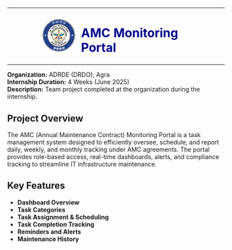 <table border="0" style="width: 100%;">
  <tr>
    <td align="right" style="width: 150px; vertical-align: middle;">
      <img src="public/drdo-logo.PNG" alt="DRDO Logo" height="75" style="border-radius: 50%;">
    </td>
    <td>
      <h1 style="color: #00008B;">AMC Monitoring Portal&nbsp;&nbsp;&nbsp;&nbsp;&nbsp;&nbsp;&nbsp;&nbsp;&nbsp;&nbsp;&nbsp;&nbsp;&nbsp;&nbsp;&nbsp;&nbsp;&nbsp;&nbsp;&nbsp;&nbsp;&nbsp;</h1>
    </td>
  </tr>
</table>


**Organization:** ADRDE (DRDO), Agra </br>
**Internship Duration:** 4 Weeks (June 2025)</br>
**Description:** Team project completed at the organization during the internship.</br>

## Project Overview
The AMC (Annual Maintenance Contract) Monitoring Portal is a task management system designed to efficiently oversee, schedule, and report daily, weekly, and monthly tracking under AMC agreements. The portal provides role-based access, real-time dashboards, alerts, and compliance tracking to streamline IT infrastructure maintenance.


## Key Features
- **Dashboard Overview**
- **Task Categories**
- **Task Assignment & Scheduling**
- **Task Completion Tracking**
- **Reminders and Alerts**
- **Maintenance History**
